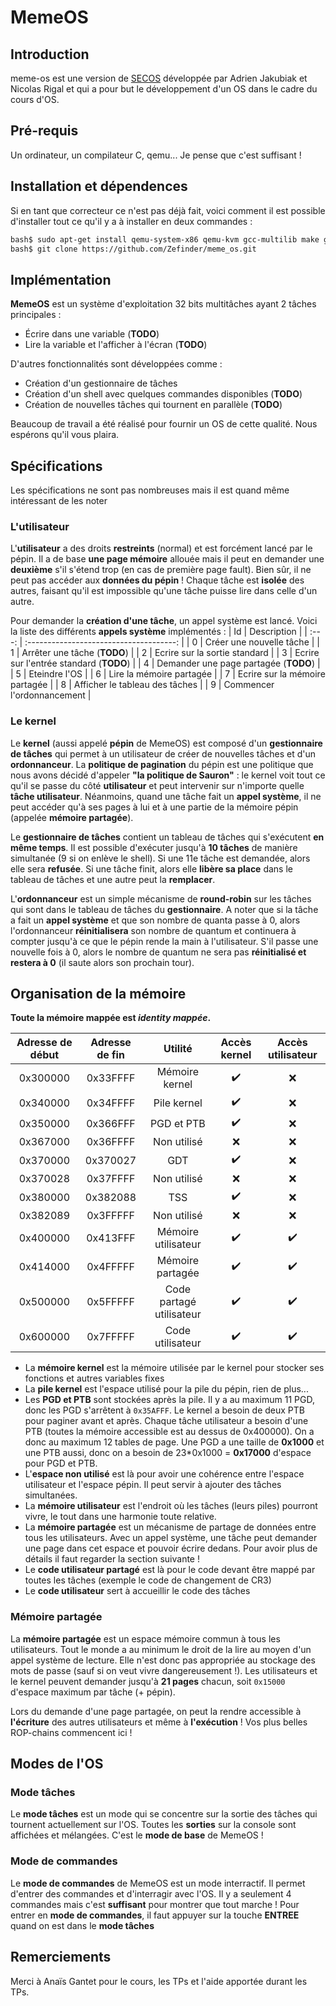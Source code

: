 # MemeOS

## Introduction

meme-os est une version de [SECOS](https://github.com/sduverger/secos) développée par Adrien Jakubiak et Nicolas Rigal et qui a pour but le développement d'un OS dans le cadre du cours d'OS.

## Pré-requis

Un ordinateur, un compilateur C, qemu... Je pense que c'est suffisant !

## Installation et dépendences

Si en tant que correcteur ce n'est pas déjà fait, voici comment il est possible d'installer tout ce qu'il y a à installer en deux commandes :

```bash
bash$ sudo apt-get install qemu-system-x86 qemu-kvm gcc-multilib make git
bash$ git clone https://github.com/Zefinder/meme_os.git
```

## Implémentation

**MemeOS** est un système d'exploitation 32 bits multitâches ayant 2 tâches principales :
- Écrire dans une variable (**TODO**)
- Lire la variable et l'afficher à l'écran (**TODO**)

D'autres fonctionnalités sont développées comme :
- Création d'un gestionnaire de tâches
- Création d'un shell avec quelques commandes disponibles (**TODO**)
- Création de nouvelles tâches qui tournent en parallèle (**TODO**)

Beaucoup de travail a été réalisé pour fournir un OS de cette qualité. Nous espérons qu'il vous plaira.

## Spécifications

Les spécifications ne sont pas nombreuses mais il est quand même intéressant de les noter

### L'utilisateur

L'**utilisateur** a des droits **restreints** (normal) et est forcément lancé par le pépin. Il a de base **une page mémoire** allouée mais il peut en demander une **deuxième** s'il s'étend trop (en cas de première page fault). Bien sûr, il ne peut pas accéder aux **données du pépin** ! Chaque tâche est **isolée** des autres, faisant qu'il est impossible qu'une tâche puisse lire dans celle d'un autre.

Pour demander la **création d'une tâche**, un appel système est lancé. Voici la liste des différents **appels système** implémentés : 
|  Id   |               Description               |
| :---: | :-------------------------------------: |
|   0   |        Créer une nouvelle tâche         |
|   1   |      Arrêter une tâche (**TODO**)       |
|   2   |      Ecrire sur la sortie standard      |
|   3   | Ecrire sur l'entrée standard (**TODO**) |
|   4   |  Demander une page partagée (**TODO**)  |
|   5   |              Eteindre l'OS              |
|   6   |        Lire la mémoire partagée         |
|   7   |     Ecrire sur la mémoire partagée      |
|   8   |     Afficher le tableau des tâches      |
|   9   |       Commencer l'ordonnancement        |

### Le kernel

Le **kernel** (aussi appelé **pépin** de MemeOS) est composé d'un **gestionnaire de tâches** qui permet à un utilisateur de créer de nouvelles tâches et d'un **ordonnanceur**. La **politique de pagination** du pépin est une politique que nous avons décidé d'appeler **"la politique de Sauron"** : le kernel voit tout ce qu'il se passe du côté **utilisateur** et peut intervenir sur n'importe quelle **tâche utilisateur**. Néanmoins, quand une tâche fait un **appel système**, il ne peut accéder qu'à ses pages à lui et à une partie de la mémoire pépin (appelée **mémoire partagée**). 

Le **gestionnaire de tâches** contient un tableau de tâches qui s'exécutent **en même temps**. Il est possible d'exécuter jusqu'à **10 tâches** de manière simultanée (9 si on enlève le shell). Si une 11e tâche est demandée, alors elle sera **refusée**. Si une tâche finit, alors elle **libère sa place** dans le tableau de tâches et une autre peut la **remplacer**. 

L'**ordonnanceur** est un simple mécanisme de **round-robin** sur les tâches qui sont dans le tableau de tâches du **gestionnaire**. A noter que si la tâche a fait un **appel système** et que son nombre de quanta passe à 0, alors l'ordonnanceur **réinitialisera** son nombre de quantum et continuera à compter jusqu'à ce que le pépin rende la main à l'utilisateur. S'il passe une nouvelle fois à 0, alors le nombre de quantum ne sera pas **réinitialisé et restera à 0** (il saute alors son prochain tour). 

## Organisation de la mémoire

**Toute la mémoire mappée est *identity mappée*.**

| Adresse de début | Adresse de fin | Utilité                  |    Accès kernel    | Accès utilisateur  |
| :--------------: | :------------: | :----------------------: | :----------------: | :----------------: |
|     0x300000     |    0x33FFFF    | Mémoire kernel           | :heavy_check_mark: |        :x:         |
|     0x340000     |    0x34FFFF    | Pile kernel              | :heavy_check_mark: |        :x:         |
|     0x350000     |    0x366FFF    | PGD et PTB               | :heavy_check_mark: |        :x:         |
|     0x367000     |    0x36FFFF    | Non utilisé              |        :x:         |        :x:         |
|     0x370000     |    0x370027    | GDT                      | :heavy_check_mark: |        :x:         |
|     0x370028     |    0x37FFFF    | Non utilisé              |        :x:         |        :x:         |
|     0x380000     |    0x382088    | TSS                      | :heavy_check_mark: |        :x:         |
|     0x382089     |    0x3FFFFF    | Non utilisé              |        :x:         |        :x:         |
|     0x400000     |    0x413FFF    | Mémoire utilisateur      | :heavy_check_mark: | :heavy_check_mark: |
|     0x414000     |    0x4FFFFF    | Mémoire partagée         | :heavy_check_mark: | :heavy_check_mark: |
|     0x500000     |    0x5FFFFF    | Code partagé utilisateur | :heavy_check_mark: | :heavy_check_mark: |
|     0x600000     |    0x7FFFFF    | Code utilisateur         | :heavy_check_mark: | :heavy_check_mark: |

- La **mémoire kernel** est la mémoire utilisée par le kernel pour stocker ses fonctions et autres variables fixes
- La **pile kernel** est l'espace utilisé pour la pile du pépin, rien de plus...
- Les **PGD et PTB** sont stockées après la pile. Il y a au maximum 11 PGD, donc les PGD s'arrêtent à `0x35AFFF`. Le kernel a besoin de deux PTB pour paginer avant et après. Chaque tâche utilisateur a besoin d'une PTB (toutes la mémoire accessible est au dessus de 0x400000). On a donc au maximum 12 tables de page. Une PGD a une taille de **0x1000** et une PTB aussi, donc on a besoin de 23*0x1000 = **0x17000** d'espace pour PGD et PTB.
- L'**espace non utilisé** est là pour avoir une cohérence entre l'espace utilisateur et l'espace pépin. Il peut servir à ajouter des tâches simultanées.
- La **mémoire utilisateur** est l'endroit où les tâches (leurs piles) pourront vivre, le tout dans une harmonie toute relative.
- La **mémoire partagée** est un mécanisme de partage de données entre tous les utilisateurs. Avec un appel système, une tâche peut demander une page dans cet espace et pouvoir écrire dedans. Pour avoir plus de détails il faut regarder la section suivante !
- Le **code utilisateur partagé** est là pour le code devant être mappé par toutes les tâches (exemple le code de changement de CR3)
- Le **code utilisateur** sert à accueillir le code des tâches

### Mémoire partagée

La **mémoire partagée** est un espace mémoire commun à tous les utilisateurs. Tout le monde a au minimum le droit de la lire au moyen d'un appel système de lecture. Elle n'est donc pas appropriée au stockage des mots de passe (sauf si on veut vivre dangereusement !). Les utilisateurs et le kernel peuvent demander jusqu'à **21 pages** chacun, soit `0x15000` d'espace maximum par tâche (+ pépin).

Lors du demande d'une page partagée, on peut la rendre accessible à **l'écriture** des autres utilisateurs et même à **l'exécution** ! Vos plus belles ROP-chains commencent ici !

## Modes de l'OS

### Mode tâches

Le **mode tâches** est un mode qui se concentre sur la sortie des tâches qui tournent actuellement sur l'OS. Toutes les **sorties** sur la console sont affichées et mélangées. C'est le **mode de base** de MemeOS ! 

### Mode de commandes

Le **mode de commandes** de MemeOS est un mode interractif. Il permet d'entrer des commandes et d'interragir avec l'OS. Il y a seulement 4 commandes mais c'est **suffisant** pour montrer que tout marche !
Pour entrer en **mode de commandes**, il faut appuyer sur la touche **ENTREE** quand on est dans le **mode tâches**

## Remerciements

Merci à Anaïs Gantet pour le cours, les TPs et l'aide apportée durant les TPs. 
